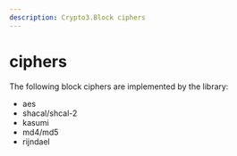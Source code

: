 ```yaml
---
description: Crypto3.Block ciphers
---
```


# ciphers

The following block ciphers are implemented by the library:

* aes
* shacal/shcal-2
* kasumi
* md4/md5
* rijndael



